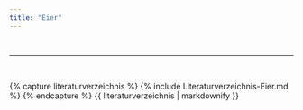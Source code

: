 ```yaml
---
title: "Eier"
---
```





<br>

---

<br> 


{% capture literaturverzeichnis %} 
{% include Literaturverzeichnis-Eier.md %} 
{% endcapture %} 
{{ literaturverzeichnis | markdownify }}
